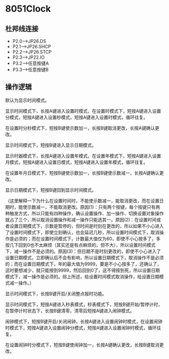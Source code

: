# 8051Clock  
## 杜邦线连接  
- P2.0-->JP26.DS
- P2.1-->JP26.SHCP
- P2.2-->JP26.STCP
- P2.3-->JP22.IO
- P3.2-->任意按键A
- P3.3-->任意按键B

## 操作逻辑
默认为显示时间模式。

显示时间模式下，长按A键进入设置时模式，在设置时模式下，短按A键进入设置分模式，短按A键进入设置秒模式，短按A键进入设置时模式，循环往复。

在设置时分秒模式下，短按B键使示数加一，长按B键取消更改，长按A键确认更改。

显示时间模式下，短按B键进入显示日期模式。

显示时器模式下，长按A键进入设置年模式，在设置年模式下，短按A键进入设置月模式，短按A键进入设置日模式，短按A键进入设置年模式，循环往复。

在设置年月日模式下，短按B键使示数加一，长按B键使示数减一，长按A键确认更改。

显示日期模式下，短按B键回到显示时间模式。

（这里解释一下为什么在设置时间时，不能使示数减一，能取消更改，而在设置日期时，能使示数减一，不能取消更改。原因(1)：只有两个按键，每个按键只有两种触发方式，所以只能有四种操作，确认设置操作、加一操作、切换设置对象操作就占了三个，所以取消设置操作和减一操作只能选其一。原因(2)：在设置时间或者设置日期模式下，示数是暂停的，但时间是时刻在更改的，所以如果不小心进入了设置时间模式下，即使立刻确认，也会延迟几秒，所以设置时间模式下，取消操作是必须的；而在设置时间模式下，计数最大值仅为60，即使不小心按多了，多按几下回到0也不太麻烦（其实还是有点麻烦的，但不大），所以设置时间模式下，减一操作不是必须的。原因(3)：但日期不是时刻更改的，即使不小心进入了设置日期模式，立即确认后不会有影响，所以设置日期模式下，取消操作不是必须的；而在设置日期模式下，年的最大值为9999，要是不小心按多了，还确认了，这时要想减少，就只能按到9999，然后回到0了，这不得按到死，所以设置日期模式下，减一操作是必须的。综上所述，给设置时间模式取消操作，给设置日期模式减一操作。）

显示时间模式下，长按B键开启/关闭整点报时功能。

显示时间模式下，短按A键进入秒表模式，秒表模式下，短按B键开始/暂停计时，在暂停计时状态下，长按B键清零，清零后短按A键进入闹钟模式。

闹钟模式下，短按B键开启/关闭闹钟，长按A键进入设置闹钟时模式，在设置闹钟时模式下，短按A键进入设置闹钟分模式，短按A键进入设置闹钟时模式，循环往复。

在设置闹钟时分模式下，短按B键使闹钟加一，长按A键确认更改，长按B键取消更改。
